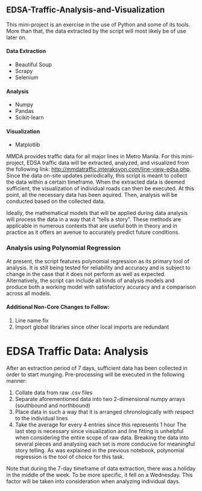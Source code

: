 ## EDSA-Traffic-Analysis-and-Visualization

This mini-project is an exercise in the use of Python and some of its tools. More than that, the data extracted by the script will most iikely be of use later on.

#### Data Extraction
  * Beautiful Soup
  * Scrapy
  * Selenium 
#### Analysis
  * Numpy
  * Pandas
  * Scikit-learn
#### Visualization
  * Matplotlib

MMDA provides traffic data for all major lines in Metro Manila. For this mini-project, EDSA traffic data will be extracted, analyzed, and visualized from the following link: http://mmdatraffic.interaksyon.com/line-view-edsa.php. Since the data on-site updates periodically, this script is meant to collect the data within a certain timeframe. When the extracted data is deemed sufficient, the visualization of individual roads can then be executed. At this point, all the necessary data has been aquired. Then, analysis will be conducted based on the collected data.

Ideally, the mathematical models that will be applied during data analysis will process the data in a way that it "tells a story". These methods are applicable in numerous contexts that are useful both in theory and in practice as it offers an avenue to accurately predict future conditions. 

### Analysis using Polynomial Regression
At present, the script features polynomial regression as its primary tool of analysis. It is still being tested for reliability and accuracy and is subject to change in the case that it does not perform as well as expected. Alternatively, the script can include all kinds of analysis models and produce both a working model with satisfactory accuracy and a comparison across all models.

#### Additional Non-Core Changes to Follow: 
1. Line name fix
2. Import global libraries since other local imports are redundant

# EDSA Traffic Data: Analysis

After an extraction period of 7 days, sufficient data has been collected in order to start munging. Pre-processing will be executed in the following manner:
1. Collate data from raw .csv files
2. Separate aforementioned data into two 2-dimensional numpy arrays (southbound and northbound)
3. Place data in such a way that it is arranged chronologically with respect to the individual lines
4. Take the average for every 4 entries since this represents 1 hour 
The last step is necessary since visualization and line fitting is unhelpful when considering the entire scope of raw data. Breaking the data into several pieces and analysing each set is more conducive for meaningful story telling. As was explained in the previous notebook, polynomial regression is the tool of choice for this task. 

Note that during the 7-day timeframe of data extraction, there was a holiday in the middle of the week. To be more specific, it fell on a Wednesday. This factor will be taken into consideration when analyzing individual days. 
